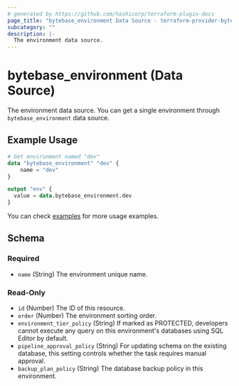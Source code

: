 ```yaml
---
# generated by https://github.com/hashicorp/terraform-plugin-docs
page_title: "bytebase_environment Data Source - terraform-provider-bytebase"
subcategory: ""
description: |-
  The environment data source.
---
```


# bytebase_environment (Data Source)

The environment data source. You can get a single environment through `bytebase_environment` data source.

## Example Usage

```terraform
# Get environment named "dev"
data "bytebase_environment" "dev" {
    name = "dev"
}

output "env" {
  value = data.bytebase_environment.dev
}
```

You can check [examples](https://github.com/bytebase/terraform-provider-bytebase/blob/main/examples/main.tf) for more usage examples.

<!-- schema generated by tfplugindocs -->
## Schema

### Required

- `name` (String) The environment unique name.

### Read-Only

- `id` (Number) The ID of this resource.
- `order` (Number) The environment sorting order.
- `environment_tier_policy` (String) If marked as PROTECTED, developers cannot execute any query on this environment's databases using SQL Editor by default.
- `pipeline_approval_policy` (String) For updating schema on the existing database, this setting controls whether the task requires manual approval.
- `backup_plan_policy` (String) The database backup policy in this environment.
